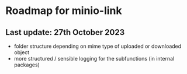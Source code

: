 # Roadmap for minio-link

## Last update: 27th October 2023

- folder structure depending on mime type of uploaded or downloaded object
- more structured / sensible logging for the subfunctions (in internal packages)
